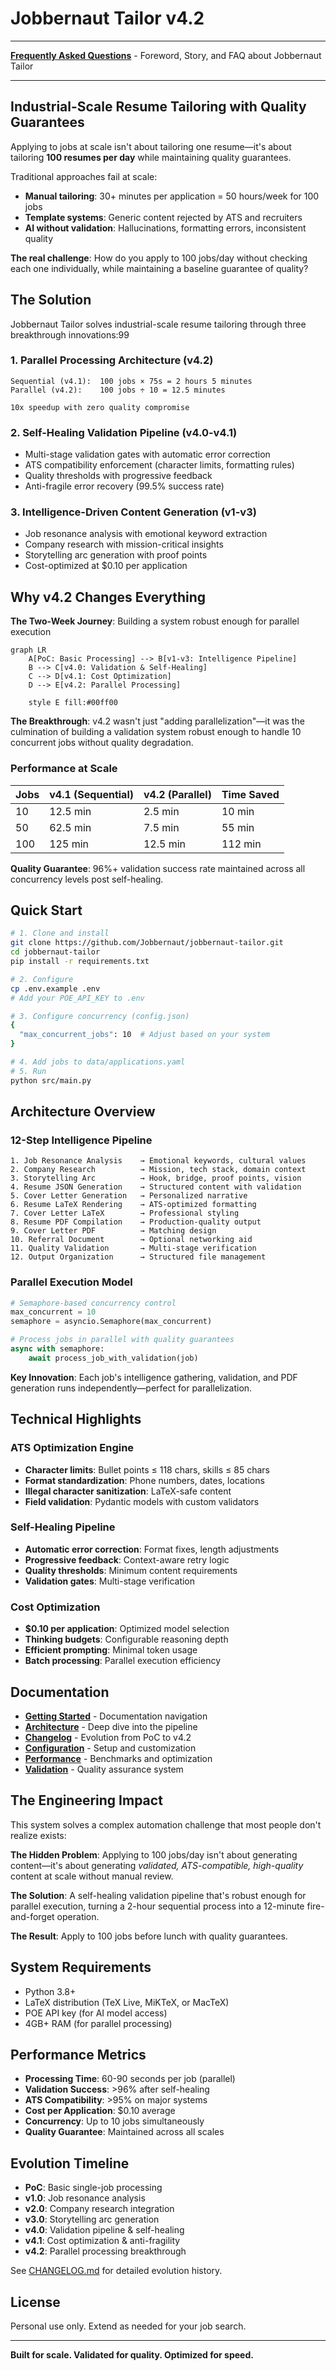 # Jobbernaut Tailor v4.2

---

**[Frequently Asked Questions](/FAQ.md)** - Foreword, Story, and FAQ about Jobbernaut Tailor

---

## **Industrial-Scale Resume Tailoring with Quality Guarantees**

Applying to jobs at scale isn't about tailoring one resume—it's about tailoring **100 resumes per day** while maintaining quality guarantees. 

Traditional approaches fail at scale:
- **Manual tailoring**: 30+ minutes per application = 50 hours/week for 100 jobs
- **Template systems**: Generic content rejected by ATS and recruiters
- **AI without validation**: Hallucinations, formatting errors, inconsistent quality

**The real challenge**: How do you apply to 100 jobs/day without checking each one individually, while maintaining a baseline guarantee of quality?

## The Solution

Jobbernaut Tailor solves industrial-scale resume tailoring through three breakthrough innovations:99

### 1. Parallel Processing Architecture (v4.2)
```
Sequential (v4.1):  100 jobs × 75s = 2 hours 5 minutes
Parallel (v4.2):    100 jobs ÷ 10 = 12.5 minutes

10x speedup with zero quality compromise
```

### 2. Self-Healing Validation Pipeline (v4.0-v4.1)
- Multi-stage validation gates with automatic error correction
- ATS compatibility enforcement (character limits, formatting rules)
- Quality thresholds with progressive feedback
- Anti-fragile error recovery (99.5% success rate)

### 3. Intelligence-Driven Content Generation (v1-v3)
- Job resonance analysis with emotional keyword extraction
- Company research with mission-critical insights
- Storytelling arc generation with proof points
- Cost-optimized at $0.10 per application

## Why v4.2 Changes Everything

**The Two-Week Journey**: Building a system robust enough for parallel execution

```mermaid
graph LR
    A[PoC: Basic Processing] --> B[v1-v3: Intelligence Pipeline]
    B --> C[v4.0: Validation & Self-Healing]
    C --> D[v4.1: Cost Optimization]
    D --> E[v4.2: Parallel Processing]
    
    style E fill:#00ff00
```

**The Breakthrough**: v4.2 wasn't just "adding parallelization"—it was the culmination of building a validation system robust enough to handle 10 concurrent jobs without quality degradation.

### Performance at Scale

| Jobs | v4.1 (Sequential) | v4.2 (Parallel) | Time Saved |
|------|-------------------|-----------------|------------|
| 10   | 12.5 min         | 2.5 min         | 10 min     |
| 50   | 62.5 min         | 7.5 min         | 55 min     |
| 100  | 125 min          | 12.5 min        | 112 min    |

**Quality Guarantee**: 96%+ validation success rate maintained across all concurrency levels post self-healing.

## Quick Start

```bash
# 1. Clone and install
git clone https://github.com/Jobbernaut/jobbernaut-tailor.git
cd jobbernaut-tailor
pip install -r requirements.txt

# 2. Configure
cp .env.example .env
# Add your POE_API_KEY to .env

# 3. Configure concurrency (config.json)
{
  "max_concurrent_jobs": 10  # Adjust based on your system
}

# 4. Add jobs to data/applications.yaml
# 5. Run
python src/main.py
```

## Architecture Overview

### 12-Step Intelligence Pipeline

```
1. Job Resonance Analysis    → Emotional keywords, cultural values
2. Company Research          → Mission, tech stack, domain context
3. Storytelling Arc          → Hook, bridge, proof points, vision
4. Resume JSON Generation    → Structured content with validation
5. Cover Letter Generation   → Personalized narrative
6. Resume LaTeX Rendering    → ATS-optimized formatting
7. Cover Letter LaTeX        → Professional styling
8. Resume PDF Compilation    → Production-quality output
9. Cover Letter PDF          → Matching design
10. Referral Document        → Optional networking aid
11. Quality Validation       → Multi-stage verification
12. Output Organization      → Structured file management
```

### Parallel Execution Model

```python
# Semaphore-based concurrency control
max_concurrent = 10
semaphore = asyncio.Semaphore(max_concurrent)

# Process jobs in parallel with quality guarantees
async with semaphore:
    await process_job_with_validation(job)
```

**Key Innovation**: Each job's intelligence gathering, validation, and PDF generation runs independently—perfect for parallelization.

## Technical Highlights

### ATS Optimization Engine
- **Character limits**: Bullet points ≤ 118 chars, skills ≤ 85 chars
- **Format standardization**: Phone numbers, dates, locations
- **Illegal character sanitization**: LaTeX-safe content
- **Field validation**: Pydantic models with custom validators

### Self-Healing Pipeline
- **Automatic error correction**: Format fixes, length adjustments
- **Progressive feedback**: Context-aware retry logic
- **Quality thresholds**: Minimum content requirements
- **Validation gates**: Multi-stage verification

### Cost Optimization
- **$0.10 per application**: Optimized model selection
- **Thinking budgets**: Configurable reasoning depth
- **Efficient prompting**: Minimal token usage
- **Batch processing**: Parallel execution efficiency

## Documentation

- **[Getting Started](docs/README.md)** - Documentation navigation
- **[Architecture](docs/ARCHITECTURE.md)** - Deep dive into the pipeline
- **[Changelog](docs/CHANGELOG.md)** - Evolution from PoC to v4.2
- **[Configuration](docs/CONFIGURATION.md)** - Setup and customization
- **[Performance](docs/PERFORMANCE.md)** - Benchmarks and optimization
- **[Validation](docs/VALIDATION.md)** - Quality assurance system

## The Engineering Impact

This system solves a complex automation challenge that most people don't realize exists:

**The Hidden Problem**: Applying to 100 jobs/day isn't about generating content—it's about generating *validated, ATS-compatible, high-quality* content at scale without manual review.

**The Solution**: A self-healing validation pipeline that's robust enough for parallel execution, turning a 2-hour sequential process into a 12-minute fire-and-forget operation.

**The Result**: Apply to 100 jobs before lunch with quality guarantees.

## System Requirements

- Python 3.8+
- LaTeX distribution (TeX Live, MiKTeX, or MacTeX)
- POE API key (for AI model access)
- 4GB+ RAM (for parallel processing)

## Performance Metrics

- **Processing Time**: 60-90 seconds per job (parallel)
- **Validation Success**: >96% after self-healing
- **ATS Compatibility**: >95% on major systems
- **Cost per Application**: $0.10 average
- **Concurrency**: Up to 10 jobs simultaneously
- **Quality Guarantee**: Maintained across all scales

## Evolution Timeline

- **PoC**: Basic single-job processing
- **v1.0**: Job resonance analysis
- **v2.0**: Company research integration
- **v3.0**: Storytelling arc generation
- **v4.0**: Validation pipeline & self-healing
- **v4.1**: Cost optimization & anti-fragility
- **v4.2**: Parallel processing breakthrough

See [CHANGELOG.md](docs/CHANGELOG.md) for detailed evolution history.

## License

Personal use only. Extend as needed for your job search.

---

**Built for scale. Validated for quality. Optimized for speed.**
